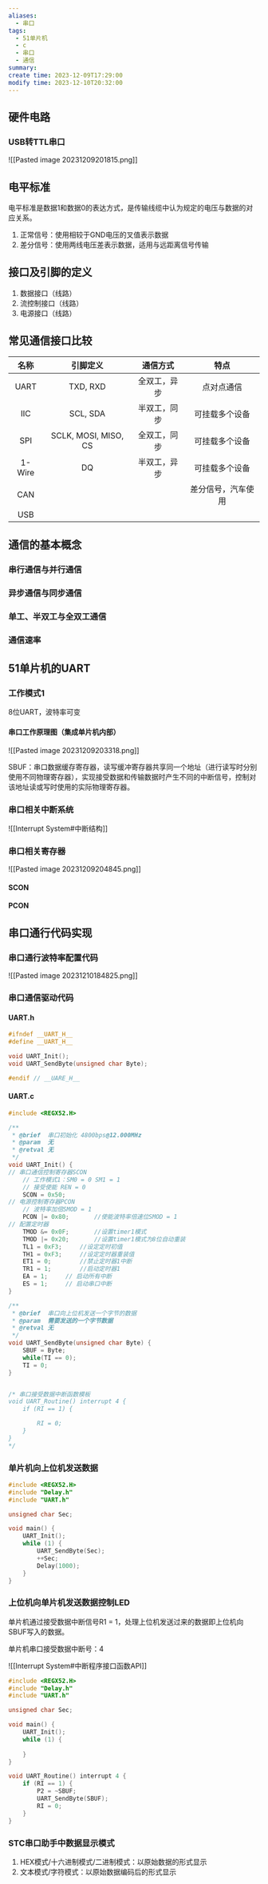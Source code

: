 ```yaml
---
aliases:
  - 串口
tags:
  - 51单片机
  - c
  - 串口
  - 通信
summary: 
create time: 2023-12-09T17:29:00
modify time: 2023-12-10T20:32:00
---
```

## 硬件电路

### USB转TTL串口

![[Pasted image 20231209201815.png]]

## 电平标准

电平标准是数据1和数据0的表达方式，是传输线缆中认为规定的电压与数据的对应关系。

1. 正常信号：使用相较于GND电压的叉值表示数据
2. 差分信号：使用两线电压差表示数据，适用与远距离信号传输

## 接口及引脚的定义

1. 数据接口（线路）
2. 流控制接口（线路）
3. 电源接口（线路）

## 常见通信接口比较

|  名称  |       引脚定义       |   通信方式   |        特点        |
|:------:|:--------------------:|:------------:|:------------------:|
|  UART  |       TXD, RXD       | 全双工，异步 |     点对点通信     |
|  IIC   |       SCL, SDA       | 半双工，同步 |   可挂载多个设备   |
|  SPI   | SCLK, MOSI, MISO, CS | 全双工，同步 |   可挂载多个设备   |
| 1-Wire |          DQ          | 半双工，异步 |   可挂载多个设备   |
|  CAN   |                      |              | 差分信号，汽车使用 | 
|  USB   |                      |              |                    |

## 通信的基本概念

### 串行通信与并行通信

### 异步通信与同步通信

### 单工、半双工与全双工通信

### 通信速率

## 51单片机的UART

### 工作模式1

8位UART，波特率可变

#### 串口工作原理图（集成单片机内部）

![[Pasted image 20231209203318.png]]

SBUF：串口数据缓存寄存器，读写缓冲寄存器共享同一个地址（进行读写时分别使用不同物理寄存器），实现接受数据和传输数据时产生不同的中断信号，控制对该地址读或写时使用的实际物理寄存器。

### 串口相关中断系统

![[Interrupt System#中断结构]]

### 串口相关寄存器

![[Pasted image 20231209204845.png]]

#### SCON

#### PCON

## 串口通行代码实现

### 串口通行波特率配置代码

![[Pasted image 20231210184825.png]]

### 串口通信驱动代码

#### UART.h

```c
#ifndef __UART_H__
#define __UART_H__

void UART_Init();
void UART_SendByte(unsigned char Byte);

#endif // __UARE_H__
```

#### UART.c

```c
#include <REGX52.H>

/**
 * @brief  串口初始化 4800bps@12.000MHz
 * @param  无
 * @retval 无
 */
void UART_Init() {
// 串口通信控制寄存器SCON
	// 工作模式1：SM0 = 0 SM1 = 1
	// 接受使能 REN = 0
	SCON = 0x50;
// 电源控制寄存器PCON
	// 波特率加倍SMOD = 1
	PCON |= 0x80;		//使能波特率倍速位SMOD = 1	
// 配置定时器
	TMOD &= 0x0F;		//设置timer1模式
	TMOD |= 0x20;		//设置timer1模式为8位自动重装
	TL1 = 0xF3;		//设定定时初值
	TH1 = 0xF3;		//设定定时器重装值
	ET1 = 0;		//禁止定时器1中断
	TR1 = 1;		//启动定时器1
	EA = 1;		// 启动所有中断
	ES = 1;	   	// 启动串口中断
}

/**
 * @brief  串口向上位机发送一个字节的数据
 * @param  需要发送的一个字节数据
 * @retval 无
 */
void UART_SendByte(unsigned char Byte) {
	SBUF = Byte;
	while(TI == 0);
	TI = 0;
}


/* 串口接受数据中断函数模板
void UART_Routine() interrupt 4 {
	if (RI == 1) {

		RI = 0;
	}
}
*/
```

### 单片机向上位机发送数据

```c
#include <REGX52.H>
#include "Delay.h"
#include "UART.h"

unsigned char Sec;

void main() {
	UART_Init();
	while (1) {
		UART_SendByte(Sec);
		++Sec;
		Delay(1000);
	}
}
```

### 上位机向单片机发送数据控制LED

单片机通过接受数据中断信号R1 = 1，处理上位机发送过来的数据即上位机向SBUF写入的数据。

单片机串口接受数据中断号：4

![[Interrupt System#中断程序接口函数API]]

```c
#include <REGX52.H>
#include "Delay.h"
#include "UART.h"

unsigned char Sec;

void main() {
	UART_Init();
	while (1) {
		
	}
}

void UART_Routine() interrupt 4 {
	if (RI == 1) {
		P2 = ~SBUF;
		UART_SendByte(SBUF);
		RI = 0;
	}
}
```

### STC串口助手中数据显示模式

1. HEX模式/十六进制模式/二进制模式：以原始数据的形式显示
2. 文本模式/字符模式：以原始数据编码后的形式显示

